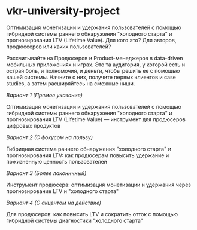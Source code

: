 # vkr-university-project

Оптимизация монетизации и удержания пользователей с помощью гибридной системы раннего обнаружения "холодного старта" и прогнозирования LTV (Lifetime Value).
Для кого это? Для авторов, продюссеров или каких пользователей?

Рассчитывайте на Продюсеров и Product-менеджеров в data-driven мобильных приложениях и играх. Это та аудитория, у которой есть и острая боль, и полномочия, и деньги, чтобы решить ее с помощью вашей системы. Начните с них, получите первых клиентов и case studies, а затем расширяйтесь на смежные ниши.

 *Вариант 1 (Прямое указание)*

Оптимизация монетизации и удержания пользователей с помощью гибридной системы раннего обнаружения "холодного старта" и прогнозирования LTV (Lifetime Value) — инструмент для продюсеров цифровых продуктов

 *Вариант 2 (С фокусом на пользу)*

Гибридная система раннего обнаружения "холодного старта" и прогнозирования LTV: как продюсерам повысить удержание и пожизненную ценность пользователей

 *Вариант 3 (Более лаконичный)*

Инструмент продюсера: оптимизация монетизации и удержания через прогнозирование LTV и "холодного старта"

 *Вариант 4 (С акцентом на действие)*

Для продюсеров: как повысить LTV и сократить отток с помощью гибридной системы диагностики "холодного старта"
